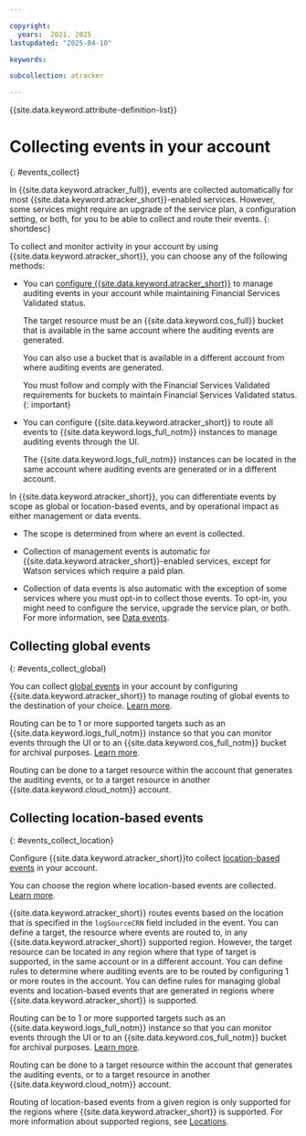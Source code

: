 ```yaml
---

copyright:
  years:  2021, 2025
lastupdated: "2025-04-10"

keywords:

subcollection: atracker

---
```


{{site.data.keyword.attribute-definition-list}}


# Collecting events in your account
{: #events_collect}

In {{site.data.keyword.atracker_full}}, events are collected automatically for most {{site.data.keyword.atracker_short}}-enabled services. However, some services might require an upgrade of the service plan, a configuration setting, or both, for you to be able to collect and route their events.
{: shortdesc}

To collect and monitor activity in your account by using {{site.data.keyword.atracker_short}}, you can choose any of the following methods:

- You can [configure {{site.data.keyword.atracker_short}}](/docs/atracker?topic=atracker-getting-started) to manage auditing events in your account while maintaining Financial Services Validated status.

    The target resource must be an {{site.data.keyword.cos_full}} bucket that is available in the same account where the auditing events are generated.

    You can also use a bucket that is available in a different account from where auditing events are generated.

    You must follow and comply with the Financial Services Validated requirements for buckets to maintain Financial Services Validated status.
    {: important}

    



- You can configure {{site.data.keyword.atracker_short}} to route all events to {{site.data.keyword.logs_full_notm}} instances to manage auditing events through the UI.

    The {{site.data.keyword.logs_full_notm}} instances can be located in the same account where auditing events are generated or in a different account.


In {{site.data.keyword.atracker_short}}, you can differentiate events by scope as global or location-based events, and by operational impact as either management or data events.

- The scope is determined from where an event is collected.

- Collection of management events is automatic for {{site.data.keyword.atracker_short}}-enabled services, except for Watson services which require a paid plan.

- Collection of data events is also automatic with the exception of some services where you must opt-in to collect those events. To opt-in, you might need to configure the service, upgrade the service plan, or both. For more information, see [Data events](/docs/atracker?topic=atracker-event_types#event_types_data).




## Collecting global events
{: #events_collect_global}

You can collect [global events](/docs/atracker?topic=atracker-event_types#event_types_global) in your account by configuring {{site.data.keyword.atracker_short}} to manage routing of global events to the destination of your choice. [Learn more](/docs/atracker?topic=atracker-getting-started).

Routing can be to 1 or more supported targets such as an {{site.data.keyword.logs_full_notm}} instance so that you can monitor events through the UI or to an {{site.data.keyword.cos_full_notm}} bucket for archival purposes. [Learn more](/docs/atracker?topic=atracker-getting-started).

Routing can be done to a target resource within the account that generates the auditing events, or to a target resource in another {{site.data.keyword.cloud_notm}} account.

## Collecting location-based events
{: #events_collect_location}

Configure {{site.data.keyword.atracker_short}}to collect [location-based events](/docs/atracker?topic=atracker-event_types#event_types_location) in your account.

You can choose the region where location-based events are collected. [Learn more](/docs/atracker?topic=atracker-atracker-resources).

{{site.data.keyword.atracker_short}} routes events based on the location that is specified in the `logSourceCRN` field included in the event. You can define a target, the resource where events are routed to, in any {{site.data.keyword.atracker_short}} supported region. However, the target resource can be located in any region where that type of target is supported, in the same account or in a different account. You can define rules to determine where auditing events are to be routed by configuring 1 or more routes in the account. You can define rules for managing global events and location-based events that are generated in regions where {{site.data.keyword.atracker_short}} is supported.

Routing can be to 1 or more supported targets such as an {{site.data.keyword.logs_full_notm}} instance so that you can monitor events through the UI or to an {{site.data.keyword.cos_full_notm}} bucket for archival purposes. [Learn more](/docs/atracker?topic=atracker-getting-started).

Routing can be done to a target resource within the account that generates the auditing events, or to a target resource in another {{site.data.keyword.cloud_notm}} account.

Routing of location-based events from a given region is only supported for the regions where {{site.data.keyword.atracker_short}} is supported. For more information about supported regions, see [Locations](/docs/atracker?topic=atracker-regions).
